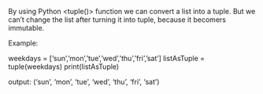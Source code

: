 
By using Python <tuple()> function we can convert a list into a tuple. But we can’t change the list after turning it into tuple, because it becomers immutable.

Example:

weekdays = [‘sun’,’mon’,’tue’,’wed’,’thu’,’fri’,’sat’]
listAsTuple = tuple(weekdays)
print(listAsTuple)

output: (‘sun’, ‘mon’, ‘tue’, ‘wed’, ‘thu’, ‘fri’, ‘sat’)
